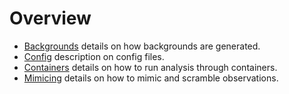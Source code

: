 # Overview

* [Backgrounds](./backgrounds.md) details on how backgrounds are generated.
* [Config](./config.md) description on config files.
* [Containers](./containers.md) details on how to run analysis through containers.
* [Mimicing](./mimicing_data.md) details on how to mimic and scramble observations.
